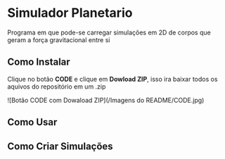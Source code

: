 # Simulador Planetario
Programa em que pode-se carregar simulações em 2D de corpos que geram a força gravitacional entre si

## Como Instalar

Clique no botão **CODE** e clique em **Dowload ZIP**, isso ira baixar todos os aquivos do repositório em um .zip

![Botão CODE com Dowaload ZIP](/Imagens do README/CODE.jpg)

## Como Usar

## Como Criar Simulações

